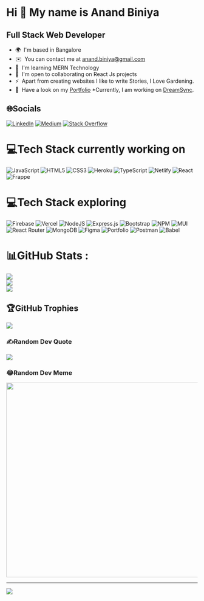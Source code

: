 Hi 👋 My name is Anand Biniya
=============================

Full Stack Web Developer
------------------------

* 🌍  I'm based in Bangalore
* ✉️  You can contact me at [anand.biniya@gmail.com](mailto:anand.biniya@gmail.com)
* 🧠  I'm learning MERN Technology
* 🤝  I'm open to collaborating on React Js projects
* ⚡  Apart from creating websites I like to write Stories, I Love Gardening.
* 🚀  Have a look on my [Portfolio](https://portfolio-anand-biniya-4hifxs4eo-anandbiniya-gmailcom.vercel.app/)
*<i class="fas fa-rocket"></i>Currently, I am working on [DreamSync](https://github.com/Anandbiniya/DreamSyncHub).






## 🌐Socials
[![LinkedIn](https://img.shields.io/badge/LinkedIn-%230077B5.svg?logo=linkedin&logoColor=white)](https://linkedin.com/in/anandbin) [![Medium](https://img.shields.io/badge/Medium-12100E?logo=medium&logoColor=white)](https://medium.com/@@corazonamith) [![Stack Overflow](https://img.shields.io/badge/-Stackoverflow-FE7A16?logo=stack-overflow&logoColor=white)](https://stackoverflow.com/users/anandcorazonamith) 



# 💻Tech Stack currently working on

![JavaScript](https://img.shields.io/badge/javascript-%23323330.svg?style=for-the-badge&logo=javascript&logoColor=%23F7DF1E)
![HTML5](https://img.shields.io/badge/html5-%23E34F26.svg?style=for-the-badge&logo=html5&logoColor=white)
![CSS3](https://img.shields.io/badge/css3-%231572B6.svg?style=for-the-badge&logo=css3&logoColor=white)
![Heroku](https://img.shields.io/badge/heroku-%23430098.svg?style=for-the-badge&logo=heroku&logoColor=white)
![TypeScript](https://img.shields.io/badge/typescript-%23007ACC.svg?style=for-the-badge&logo=typescript&logoColor=white)
![Netlify](https://img.shields.io/badge/netlify-%23000000.svg?style=for-the-badge&logo=netlify&logoColor=#00C7B7)
![React](https://img.shields.io/badge/react-%2320232a.svg?style=for-the-badge&logo=react&logoColor=%2361DAFB)
![Frappe](https://img.shields.io/badge/frappe-%236DB447.svg?style=for-the-badge&logo=frappe&logoColor=white)

# 💻Tech Stack exploring
![Firebase](https://img.shields.io/badge/firebase-%23039BE5.svg?style=for-the-badge&logo=firebase) ![Vercel](https://img.shields.io/badge/vercel-%23000000.svg?style=for-the-badge&logo=vercel&logoColor=white) ![NodeJS](https://img.shields.io/badge/node.js-6DA55F?style=for-the-badge&logo=node.js&logoColor=white) ![Express.js](https://img.shields.io/badge/express.js-%23404d59.svg?style=for-the-badge&logo=express&logoColor=%2361DAFB) ![Bootstrap](https://img.shields.io/badge/bootstrap-%23563D7C.svg?style=for-the-badge&logo=bootstrap&logoColor=white) ![NPM](https://img.shields.io/badge/NPM-%23000000.svg?style=for-the-badge&logo=npm&logoColor=white) ![MUI](https://img.shields.io/badge/MUI-%230081CB.svg?style=for-the-badge&logo=material-ui&logoColor=white)  ![React Router](https://img.shields.io/badge/React_Router-CA4245?style=for-the-badge&logo=react-router&logoColor=white)  ![MongoDB](https://img.shields.io/badge/MongoDB-%234ea94b.svg?style=for-the-badge&logo=mongodb&logoColor=white) 	![Figma](https://img.shields.io/badge/figma-%23F24E1E.svg?style=for-the-badge&logo=figma&logoColor=white) ![Portfolio](https://img.shields.io/badge/Portfolio-%23000000.svg?style=for-the-badge&logo=firefox&logoColor=#FF7139) ![Postman](https://img.shields.io/badge/Postman-FF6C37?style=for-the-badge&logo=postman&logoColor=white) ![Babel](https://img.shields.io/badge/Babel-F9DC3e?style=for-the-badge&logo=babel&logoColor=black)
# 📊GitHub Stats :
![](https://github-readme-stats.vercel.app/api?username=Anandbiniya&theme=monokai&hide_border=true&include_all_commits=false&count_private=true)<br/>
![](https://github-readme-streak-stats.herokuapp.com/?user=Anandbiniya&theme=monokai&hide_border=true)<br/>
![](https://github-readme-stats.vercel.app/api/top-langs/?username=Anandbiniya&theme=monokai&hide_border=true&include_all_commits=false&count_private=true&layout=compact)

## 🏆GitHub Trophies
![](https://github-profile-trophy.vercel.app/?username=Anandbiniya&theme=radical&no-frame=false&no-bg=false&margin-w=4)

### ✍️Random Dev Quote
![](https://quotes-github-readme.vercel.app/api?type=horizontal&theme=radical)

### 😂Random Dev Meme
<img src="https://random-memer.herokuapp.com/" width="512px"/>

---
[![](https://visitcount.itsvg.in/api?id=Anandbiniya&icon=0&color=0)](https://visitcount.itsvg.in)

